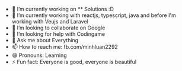 - 🔭 I’m currently working on ** Solutions :D
- 🌱 I’m currently working with reactjs, typescript, java and before I'm working with Veujs and Laravel
- 👯 I’m looking to collaborate on Google
- 🤔 I’m looking for help with Codingame
- 💬 Ask me about Everything
- 📫 How to reach me: fb.com/minhluan2292
- 😄 Pronouns: Learning 
- ⚡ Fun fact: Everyone is good, everyone is beautiful
